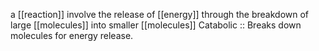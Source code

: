 a [[reaction]] involve the release of [[energy]] through the breakdown of large [[molecules]] into smaller [[molecules]]
Catabolic :: Breaks down molecules for energy release.